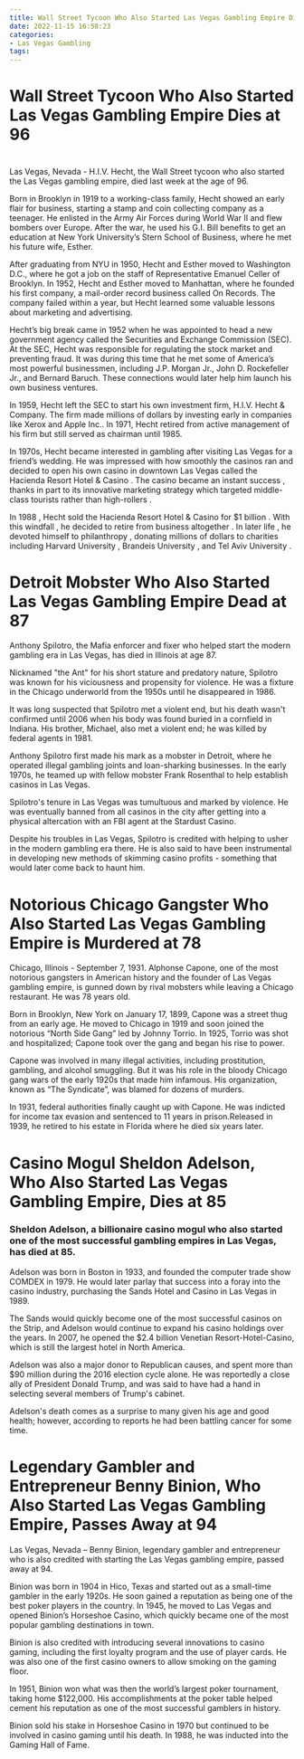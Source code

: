 ```yaml
---
title: Wall Street Tycoon Who Also Started Las Vegas Gambling Empire Dies at 96
date: 2022-11-15 16:58:23
categories:
- Las Vegas Gambling
tags:
---
```



#  Wall Street Tycoon Who Also Started Las Vegas Gambling Empire Dies at 96

#

Las Vegas, Nevada - H.I.V. Hecht, the Wall Street tycoon who also started the Las Vegas gambling empire, died last week at the age of 96.

Born in Brooklyn in 1919 to a working-class family, Hecht showed an early flair for business, starting a stamp and coin collecting company as a teenager. He enlisted in the Army Air Forces during World War II and flew bombers over Europe. After the war, he used his G.I. Bill benefits to get an education at New York University’s Stern School of Business, where he met his future wife, Esther.

After graduating from NYU in 1950, Hecht and Esther moved to Washington D.C., where he got a job on the staff of Representative Emanuel Celler of Brooklyn. In 1952, Hecht and Esther moved to Manhattan, where he founded his first company, a mail-order record business called On Records. The company failed within a year, but Hecht learned some valuable lessons about marketing and advertising.

Hecht’s big break came in 1952 when he was appointed to head a new government agency called the Securities and Exchange Commission (SEC). At the SEC, Hecht was responsible for regulating the stock market and preventing fraud. It was during this time that he met some of America’s most powerful businessmen, including J.P. Morgan Jr., John D. Rockefeller Jr., and Bernard Baruch. These connections would later help him launch his own business ventures.

In 1959, Hecht left the SEC to start his own investment firm, H.I.V. Hecht & Company. The firm made millions of dollars by investing early in companies like Xerox and Apple Inc.. In 1971, Hecht retired from active management of his firm but still served as chairman until 1985.

In 1970s, Hecht became interested in gambling after visiting Las Vegas for a friend’s wedding. He was impressed with how smoothly the casinos ran and decided to open his own casino in downtown Las Vegas called the Hacienda Resort Hotel & Casino . The casino became an instant success , thanks in part to its innovative marketing strategy which targeted middle-class tourists rather than high-rollers .

In 1988 , Hecht sold the Hacienda Resort Hotel & Casino for $1 billion . With this windfall , he decided to retire from business altogether . In later life , he devoted himself to philanthropy , donating millions of dollars to charities including Harvard University , Brandeis University , and Tel Aviv University .

#  Detroit Mobster Who Also Started Las Vegas Gambling Empire Dead at 87

Anthony Spilotro, the Mafia enforcer and fixer who helped start the modern gambling era in Las Vegas, has died in Illinois at age 87.

Nicknamed "the Ant" for his short stature and predatory nature, Spilotro was known for his viciousness and propensity for violence. He was a fixture in the Chicago underworld from the 1950s until he disappeared in 1986.

It was long suspected that Spilotro met a violent end, but his death wasn't confirmed until 2006 when his body was found buried in a cornfield in Indiana. His brother, Michael, also met a violent end; he was killed by federal agents in 1981.

Anthony Spilotro first made his mark as a mobster in Detroit, where he operated illegal gambling joints and loan-sharking businesses. In the early 1970s, he teamed up with fellow mobster Frank Rosenthal to help establish casinos in Las Vegas.

Spilotro's tenure in Las Vegas was tumultuous and marked by violence. He was eventually banned from all casinos in the city after getting into a physical altercation with an FBI agent at the Stardust Casino.

Despite his troubles in Las Vegas, Spilotro is credited with helping to usher in the modern gambling era there. He is also said to have been instrumental in developing new methods of skimming casino profits - something that would later come back to haunt him.

#  Notorious Chicago Gangster Who Also Started Las Vegas Gambling Empire is Murdered at 78

Chicago, Illinois - September 7, 1931. Alphonse Capone, one of the most notorious gangsters in American history and the founder of Las Vegas gambling empire, is gunned down by rival mobsters while leaving a Chicago restaurant. He was 78 years old.

Born in Brooklyn, New York on January 17, 1899, Capone was a street thug from an early age. He moved to Chicago in 1919 and soon joined the notorious “North Side Gang” led by Johnny Torrio. In 1925, Torrio was shot and hospitalized; Capone took over the gang and began his rise to power.

Capone was involved in many illegal activities, including prostitution, gambling, and alcohol smuggling. But it was his role in the bloody Chicago gang wars of the early 1920s that made him infamous. His organization, known as “The Syndicate”, was blamed for dozens of murders.

In 1931, federal authorities finally caught up with Capone. He was indicted for income tax evasion and sentenced to 11 years in prison.Released in 1939, he retired to his estate in Florida where he died six years later.

#  Casino Mogul Sheldon Adelson, Who Also Started Las Vegas Gambling Empire, Dies at 85

### Sheldon Adelson, a billionaire casino mogul who also started one of the most successful gambling empires in Las Vegas, has died at 85.

Adelson was born in Boston in 1933, and founded the computer trade show COMDEX in 1979. He would later parlay that success into a foray into the casino industry, purchasing the Sands Hotel and Casino in Las Vegas in 1989.

The Sands would quickly become one of the most successful casinos on the Strip, and Adelson would continue to expand his casino holdings over the years. In 2007, he opened the $2.4 billion Venetian Resort-Hotel-Casino, which is still the largest hotel in North America.

Adelson was also a major donor to Republican causes, and spent more than $90 million during the 2016 election cycle alone. He was reportedly a close ally of President Donald Trump, and was said to have had a hand in selecting several members of Trump's cabinet.

Adelson's death comes as a surprise to many given his age and good health; however, according to reports he had been battling cancer for some time.

# Legendary Gambler and Entrepreneur Benny Binion, Who Also Started Las Vegas Gambling Empire, Passes Away at 94

Las Vegas, Nevada – Benny Binion, legendary gambler and entrepreneur who is also credited with starting the Las Vegas gambling empire, passed away at 94.

Binion was born in 1904 in Hico, Texas and started out as a small-time gambler in the early 1920s. He soon gained a reputation as being one of the best poker players in the country. In 1945, he moved to Las Vegas and opened Binion’s Horseshoe Casino, which quickly became one of the most popular gambling destinations in town.

Binion is also credited with introducing several innovations to casino gaming, including the first loyalty program and the use of player cards. He was also one of the first casino owners to allow smoking on the gaming floor.

In 1951, Binion won what was then the world’s largest poker tournament, taking home $122,000. His accomplishments at the poker table helped cement his reputation as one of the most successful gamblers in history.

Binion sold his stake in Horseshoe Casino in 1970 but continued to be involved in casino gaming until his death. In 1988, he was inducted into the Gaming Hall of Fame.
